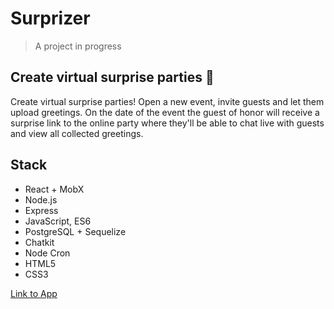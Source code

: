 # Surprizer
> A project in progress
## Create virtual surprise parties 🎉
Create virtual surprise parties! Open a new event, invite guests and let them upload greetings.
On the date of the event the guest of honor will receive a surprise link to the online party where they'll be able to chat live with guests and view all collected greetings.
## Stack
* React + MobX
* Node.js
* Express
* JavaScript, ES6
* PostgreSQL + Sequelize
* Chatkit
* Node Cron
* HTML5
* CSS3

[Link to App](https://surprizer.herokuapp.com/)
